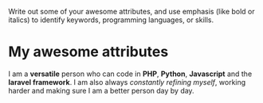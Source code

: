 Write out some of your awesome attributes, and use emphasis (like bold or italics) to identify keywords, programming languages, or skills. 
# My awesome attributes

I am a **versatile** person who can code in **PHP**, **Python**, **Javascript** and the **laravel framework**. I am also always _constantly refining myself_, working harder and making sure I am a better person day by day.
